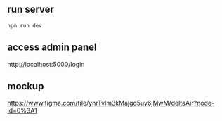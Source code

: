 ## run server
```
npm run dev
```
## access admin panel 
http://localhost:5000/login



## mockup 
https://www.figma.com/file/ynrTvlm3kMajgo5uy6jMwM/deltaAir?node-id=0%3A1